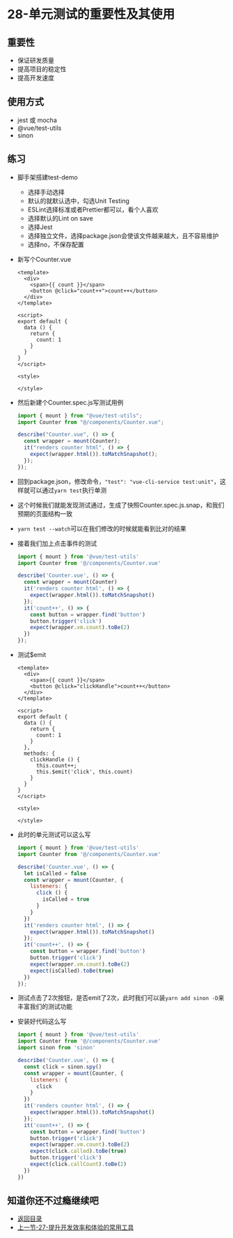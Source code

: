 # 28-单元测试的重要性及其使用

## 重要性

* 保证研发质量
* 提高项目的稳定性
* 提高开发速度

## 使用方式

* jest 或 mocha
* @vue/test-utils
* sinon

## 练习

* 脚手架搭建test-demo
  * 选择手动选择
  * 默认的就默认选中，勾选Unit Testing
  * ESLint选择标准或者Prettier都可以，看个人喜欢
  * 选择默认的Lint on save
  * 选择Jest
  * 选择独立文件，选择package.json会使该文件越来越大，且不容易维护
  * 选择no，不保存配置 

* 新写个Counter.vue
  ```vue
  <template>
    <div>
      <span>{{ count }}</span>
      <button @click="count++">count++</button>
    </div>
  </template>

  <script>
  export default {
    data () {
      return {
        count: 1
      }
    }
  }
  </script>

  <style>

  </style>  
  ``` 
* 然后新建个Counter.spec.js写测试用例
  ```js
  import { mount } from "@vue/test-utils";
  import Counter from "@/components/Counter.vue";

  describe("Counter.vue", () => {
    const wrapper = mount(Counter);
    it("renders counter html", () => {
      expect(wrapper.html()).toMatchSnapshot();
    });
  });
  ```
* 回到package.json，修改命令，`"test": "vue-cli-service test:unit"`，这样就可以通过`yarn test`执行单测
* 这个时候我们就能发现测试通过，生成了快照Counter.spec.js.snap，和我们预期的页面结构一致 
* `yarn test --watch`可以在我们修改的时候就能看到比对的结果  
* 接着我们加上点击事件的测试     
  ```js
  import { mount } from '@vue/test-utils'
  import Counter from '@/components/Counter.vue'

  describe('Counter.vue', () => {
    const wrapper = mount(Counter)
    it('renders counter html', () => {
      expect(wrapper.html()).toMatchSnapshot()
    });
    it('count++', () => {
      const button = wrapper.find('button')
      button.trigger('click')
      expect(wrapper.vm.count).toBe(2)
    })
  });
  ```
* 测试$emit  
  ```vue
  <template>
    <div>
      <span>{{ count }}</span>
      <button @click="clickHandle">count++</button>
    </div>
  </template>

  <script>
  export default {
    data () {
      return {
        count: 1
      }
    },
    methods: {
      clickHandle () {
        this.count++;
        this.$emit('click', this.count)
      }
    }
  }
  </script>

  <style>

  </style>  
  ```
* 此时的单元测试可以这么写
  ```js
  import { mount } from '@vue/test-utils'
  import Counter from '@/components/Counter.vue'

  describe('Counter.vue', () => {
    let isCalled = false
    const wrapper = mount(Counter, {
      listeners: {
        click () {
          isCalled = true
        }
      }
    })
    it('renders counter html', () => {
      expect(wrapper.html()).toMatchSnapshot()
    });
    it('count++', () => {
      const button = wrapper.find('button')
      button.trigger('click')
      expect(wrapper.vm.count).toBe(2)
      expect(isCalled).toBe(true)
    })
  });
  ```

* 测试点击了2次按钮，是否emit了2次，此时我们可以装`yarn add sinon -D`来丰富我们的测试功能
* 安装好代码这么写
  ```js
  import { mount } from '@vue/test-utils'
  import Counter from '@/components/Counter.vue'
  import sinon from 'sinon'

  describe('Counter.vue', () => {
    const click = sinon.spy()
    const wrapper = mount(Counter, {
      listeners: {
        click
      }
    })
    it('renders counter html', () => {
      expect(wrapper.html()).toMatchSnapshot()
    });
    it('count++', () => {
      const button = wrapper.find('button')
      button.trigger('click')
      expect(wrapper.vm.count).toBe(2)
      expect(click.called).toBe(true)
      button.trigger('click')
      expect(click.callCount).toBe(2)
    })
  })
  ```  

## 知道你还不过瘾继续吧       

* [返回目录](../../README.md)
* [上一节-27-提升开发效率和体验的常用工具](../02-生态篇/27-提升开发效率和体验的常用工具.md)
